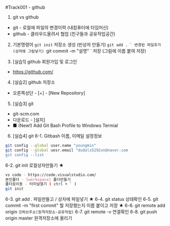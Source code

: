 #Track001 - github
1. git vs github
- git - 로컬에 파일의 변경이력 (내컴퓨터에 타임머신)
- github - 클라우드올려서 협업 (친구들과 공유작업공간)

2. 기본명령어
 `git init` 저장소 생성 (빈상자 만들기)
 ``git add . ` 변경된 파일추가 (상자에 그림넣기)
 ``git commit -m "설명" ` 저장 (그림에 이름 붙여 저장)

3. [실습1] github 회원가입 및 로그인 
 - https://github.com/ 

4. [실습2] github 저장소
 - 오른쪽상단 - [+] - [New Repository]

5. [실습3] git
 - git-scm.com
 - 다운로드 - [설치] 
 - ■ (New!) Add Git Bash Profile to Windows Termial

6. [실습4] git
 6-1. Gitbash 이름, 이메일 설정정보
```bash
git config --global user.name "youngmin"
git config --global uesr.email "dudals5292xn@naver.com
git config --list
```
 6-2. git init 로컬상자만들기 ★
```bash
vs code - https://code.visualstudio.com/
본인폴더 - [workspace] 폴더만들기
폴더로이동 - 터미널열기 ( ctrl + ` )
git init
```
 6-3. git add . 파일만들고 / 상자에 파일넣기 ★
 6-4. git status 상태확인
 6-5. git commit -m "first commit" 
 뭘 저장했는지 이름 붙이고 저장 ★
 6-6. git remote add origin `깃허브주소(원격저장소-공유작업)`
 6-7. git remote -v 연결확인
 6-8. git push origin master 원격저장소에 올리기  




